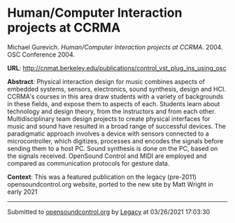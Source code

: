 # Human/Computer Interaction projects at CCRMA

Michael Gurevich. *Human/Computer Interaction projects at CCRMA*. 2004.  OSC Conference 2004. 

**URL**: <http://cnmat.berkeley.edu/publications/control_vst_plug_ins_using_osc>

**Abstract**: Physical interaction design for music combines aspects of embedded systems, sensors, electronics, sound synthesis, design and HCI. CCRMA's courses in this area draw students with a variety of backgrounds in these fields, and expose them to aspects of each. Students learn about technology and design theory, from the instructors and from each other. Multidisciplinary team design projects to create physical interfaces for music and sound have resulted in a broad range of successful devices. The paradigmatic approach involves a device with sensors connected to a microcontroller, which digitizes, processes and encodes the signals before sending them to a host PC. Sound synthesis is done on the PC, based on the signals received. OpenSound Control and MIDI are employed and compared as communication protocols for gesture data.

**Context**: This was a featured publication on the legacy (pre-2011) opensoundcontrol.org website, ported to the new site by Matt Wright in early 2021

---
Submitted to [opensoundcontrol.org](https://opensoundcontrol.org) by [Legacy](https://web.archive.org) at 03/26/2021 17:03:30

